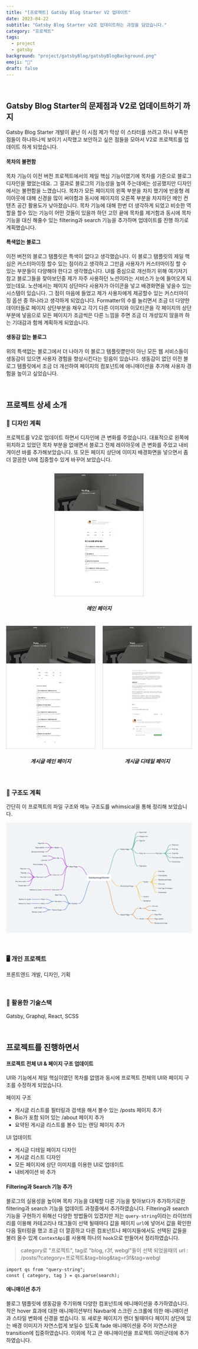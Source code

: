 ```yaml
---
title: "[프로젝트] Gatsby Blog Starter V2 업데이트"
date: 2023-04-22
subtitle: "Gatsby Blog Starter v2로 업데이트하는 과정을 담았습니다."
category: "프로젝트"
tags:
  - project
  - gatsby
background: "project/gatsbyBlog/gatsbyBlogBackground.png"
emoji: "🔖"
draft: false
---
```


</br>

## Gatsby Blog Starter의 문제점과 V2로 업데이트하기 까지

Gatsby Blog Starter 개발이 끝난 이 시점 제가 막상 이 스타터를 쓰려고 하니 부족한 점들이 하나하나씩 보이기 시작했고 보안하고 싶은 점들을 모아서 V2로 프로젝트를 업데이트 하게 되었습니다.

#### 목차의 불편함

목차 기능이 이전 버전 프로젝트에서의 제일 핵심 기능이였기에 목차를 기준으로 블로그 디자인을 했었는데요. 그 결과로 블로그의 기능성을 높여 주는데에는 성공했지만 디자인에서는 불편함을 느꼈습니다. 목차가 모든 페이지의 왼쪽 부분을 차지 했기에 반응형 레이아웃에 대해 신경을 많이 써야함과 동시에 페이지의 오른쪽 부분을 차지하던 메인 컨텐츠 공간 활용도가 낮아졌습니다. 목차 기능에 대해 한번 더 생각하게 되었고 비슷한 역할을 할수 있는 기능이 어떤 것들이 있을까 하던 고민 끝에 목차를 제거함과 동시에 목차기능을 대신 해줄수 있는 filtering과 search 기능을 추가하며 업데이트를 진행 하기로 계획했습니다.

#### 특색없는 블로그

이전 버전의 블로그 탬플릿은 특색이 없다고 생각했습니다. 이 블로그 탬플릿의 제일 핵심은 커스터마이징 할수 있는 점이라고 생각하고 그만큼 사용자가 커스터마이징 할 수 있는 부분들이 다양해야 한다고 생각했습니다. UI를 중심으로 개선하기 위해 여기저기 참고 블로그들을 찾아보던중 제가 자주 사용하던 노션이라는 서비스가 눈에 들어오게 되었는데요. 노션에서는 페이지 상단마다 사용자가 아이콘을 넣고 배경화면을 넣을수 있는 시스템이 있습니다. 그 점이 마음에 들었고 제가 사용자에게 제공할수 있는 커스터마이징 옵션 중 하나라고 생각하게 되었습니다. Formatter의 수를 늘리면서 조금 더 다양한 데이터들로 페이지 상단부분을 채우고 각기 다른 이미지와 이모티콘을 각 페이지의 상단 부분에 넣음으로 모든 페이지가 조금씩은 다른 느낌을 주면 조금 더 개성있지 않을까 하는 기대감과 함께 계획하게 되었습니다.

#### 생동감 없는 블로그

위의 특색없는 블로그에서 더 나아가 이 블로그 템플릿뿐만이 아닌 모든 웹 서비스들이 생동감이 있으면 사용자 경험을 향상시킨다는 믿음이 있습니다. 생동감이 없던 이전 블로그 템플릿에서 조금 더 개선하여 페이지의 컴포넌트에 애니매이션을 추가해 사용자 경험을 높이고 싶었습니다.

</br>

## 프로젝트 상세 소개

### 🎨 디자인 계획

프로젝트를 V2로 업데이트 하면서 디자인에 큰 변화를 주었습니다. 대표적으로 왼쪽에 위치하고 있었던 목차 부분을 없애면서 블로그 전체 레이아웃에 큰 변화를 주었고 내비게이션 바를 추가해보았습니다. 또 모든 페이지 상단에 이미지 배경화면을 넣으면서 좀 더 깔끔한 UI에 집중할수 있게 바꾸어 보았습니다.

<div style="float:left; width:100%; margin:auto; text-align:center;">

<div style="width:48%; margin:auto; text-align:center;">

![gatsbyBlogV2DesignI](../../assets/images/project/gatsbyBlog/gatsbyBlogV2DesignI.png)

##### 메인 페이지

</div>

</div>

<div style="position:relative; width:100%; margin:auto; text-align:center;">

<div style="float:left; width:48%; margin:auto; text-align:center;">

![gatsbyBlogV2DesignII](../../assets/images/project/gatsbyBlog/gatsbyBlogV2DesignII.png)

##### 게시글 메인 페이지

</div>

<div style="float:right; width:48%; margin:auto; text-align:center;">

![gatsbyBlogV2DesignIII](../../assets/images/project/gatsbyBlog/gatsbyBlogV2DesignIII.png)

##### 게시글 디테일 페이지

</div>

</div>

<div style="float:left; width:100%; margin:auto;">

<br/>

### 🧱 구조도 계획

간단히 이 프로젝트의 파일 구조와 메뉴 구조도를 whimsical을 통해 정리해 보았습니다.

![gatsbyBlogV2Files](../../assets/images/project/gatsbyBlog/gatsbyBlogV2Files.png)

<br/>

### 🖥️ 개인 프로젝트

프론트엔드 개발, 디자인, 기획

<br/>

### 🔨 활용한 기술스택

Gatsby, Graphql, React, SCSS

<br/>

## 프로젝트를 진행하면서

#### 프로젝트 전체 UI & 페이지 구조 업데이트

UI와 기능에서 제일 핵심이였던 목차를 없앰과 동시에 프로젝트 전체의 UI와 페이지 구조를 수정하게 되었습니다.

페이지 구조

- 게시글 리스트를 필터링과 검색을 해서 볼수 있는 /posts 페이지 추가
- Bio가 포함 되어 있는 /about 페이지 추가
- 요약된 게시글 리스트를 볼수 있는 랜딩 페이지 추가

UI 업데이트

- 게시글 디테일 페이지 디자인
- 게시글 리스트 디자인
- 모든 페이지에 상단 이미지를 이용한 UI로 업데이트
- 내비게이션 바 추가

#### Filtering과 Search 기능 추가

블로그의 실용성을 높이며 목차 기능을 대체할 다른 기능을 찾아보다가 추가하기로한 filtering과 search 기능을 업데이트 과정중에서 추가하였습니다. Filtering과 search 기능을 구현하기 위해선 다양한 방법들이 있겠지만 저는 `query-string`이라는 라이브러리를 이용해 카테고리나 태그들이 선택 될때마다 값을 페이지 `url`에 넣어서 값을 확인한 다음 필터링을 했고 조금 더 깔끔하고 다른 컴포넌트나 페이지들에서도 선택된 값들을 불러 올수 있게 `ContextApi`를 사용해 하나의 `hook`으로 만들어서 정리하였습니다.

> category로 "프로젝트", tag로 "blog, r3f, webgl"들이 선택 되었을때의 url : /posts/?category=프로젝트&tag=blog&tag=r3f&tag=webgl

```
import qs from "query-string";
const { category, tag } = qs.parse(search);
```

#### 애니매이션 추가

블로그 탬플릿에 생동감을 주기위해 다양한 컴포넌트에 애니매이션을 추가하였습니다. 작은 hover 효과에 대한 애니매이션부터 Navbar에 스크린 스크롤에 의한 애니매이션과 스타일 변화에 신경을 썼습니다. 또 새로운 페이지가 렌더 될때마다 페이지 상단에 있는 배경 이미지가 자연스럽게 보일수 있도록 fade 애니매이션을 주어 자연스러운 transition에 집중하였습니다. 이외에 작고 큰 애니매이션을 프로젝트 여러군데에 추가하였습니다.

<br/>

</div>
